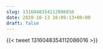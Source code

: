 ```yaml
---
slug: 1316048354112086016
date: 2020-10-13 16:09:13+00:00
draft: false
---
```


{{< tweet 1316048354112086016 >}}

